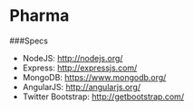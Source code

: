 Pharma
===================

###Specs
- NodeJS: http://nodejs.org/
- Express: http://expressjs.com/ 
- MongoDB: https://www.mongodb.org/
- AngularJS: http://angularjs.org/
- Twitter Bootstrap: http://getbootstrap.com/